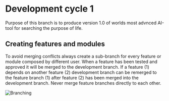# Development cycle 1
Purpose of this branch is to produce version 1.0 of worlds most advnced AI-tool for searching the purpose of life.

## Creating features and modules
To avoid merging conflicts always create a sub-branch for every feature or module composed by different user. When a feature has been tested and approved it will be merged to the development branch. If a feature (1) depends on another feature (2) development branch can be remerged to the feature branch (1) after feature (2) has been merged into the development branch. Never merge feature branches directly to each other.

![Branching](https://github.com/HasanbasriUysal/haarat/assets/122529625/f03d8422-6570-43aa-8c56-e98e516df27e)
